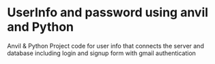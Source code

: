 # UserInfo and password using anvil and Python
Anvil &amp; Python Project code for user info that connects the server and database including login and signup form with gmail authentication 
